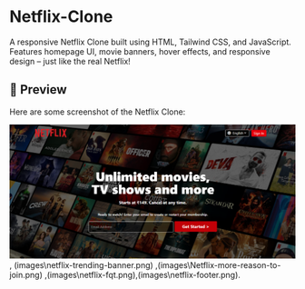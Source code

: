 # Netflix-Clone
A responsive Netflix Clone built using HTML, Tailwind CSS, and JavaScript. Features homepage UI, movie banners, hover effects, and responsive design – just like the real Netflix!


## 📸 Preview

Here are some screenshot of the Netflix Clone:

![Netflix Clone Screenshot](images\netflix-header.png) , (images\netflix-trending-banner.png) ,(images\Netflix-more-reason-to-join.png) ,(images\netflix-fqt.png),(images\netflix-footer.png).
